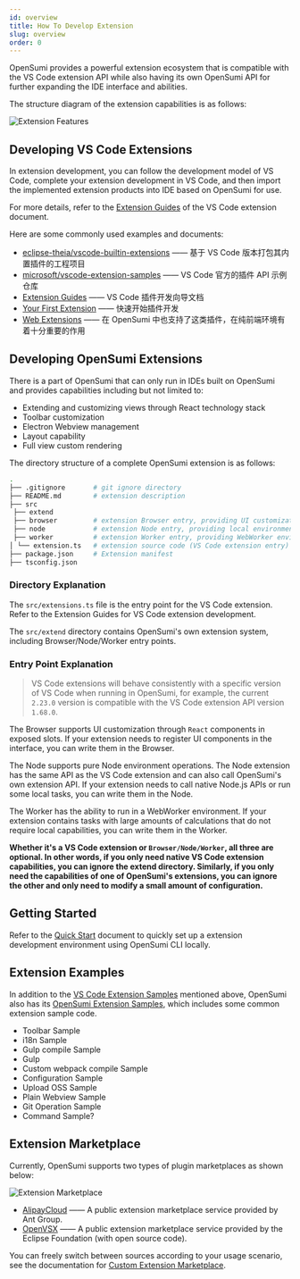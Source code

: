 ```yaml
---
id: overview
title: How To Develop Extension
slug: overview
order: 0
---
```


OpenSumi provides a powerful extension ecosystem that is compatible with the VS Code extension API while also having its own OpenSumi API for further expanding the IDE interface and abilities.

The structure diagram of the extension capabilities is as follows:

![Extension Features](https://img.alicdn.com/imgextra/i2/O1CN01xpzgfe24PvNA26s4q_!!6000000007384-2-tps-1371-940.png)

## Developing VS Code Extensions

In extension development, you can follow the development model of VS Code, complete your extension development in VS Code, and then import the implemented extension products into IDE based on OpenSumi for use.

For more details, refer to the [Extension Guides](https://code.visualstudio.com/api/extension-guides/overview) of the VS Code extension document.

Here are some commonly used examples and documents:

- [eclipse-theia/vscode-builtin-extensions](https://github.com/eclipse-theia/vscode-builtin-extensions) —— 基于 VS Code 版本打包其内置插件的工程项目
- [microsoft/vscode-extension-samples](https://github.com/microsoft/vscode-extension-samples) —— VS Code 官方的插件 API 示例仓库
- [Extension Guides](https://code.visualstudio.com/api/extension-guides/overview) —— VS Code 插件开发向导文档
- [Your First Extension](https://code.visualstudio.com/api/get-started/your-first-extension) —— 快速开始插件开发
- [Web Extensions](https://code.visualstudio.com/api/extension-guides/web-extensions) —— 在 OpenSumi 中也支持了这类插件，在纯前端环境有着十分重要的作用

## Developing OpenSumi Extensions

There is a part of OpenSumi that can only run in IDEs built on OpenSumi and provides capabilities including but not limited to:

- Extending and customizing views through React technology stack
- Toolbar customization
- Electron Webview management
- Layout capability
- Full view custom rendering

The directory structure of a complete OpenSumi extension is as follows:

```bash
.
├── .gitignore       # git ignore directory
├── README.md        # extension description
├── src
 ├── extend
 ├── browser         # extension Browser entry, providing UI customization capability
 ├── node            # extension Node entry, providing local environment operation capability
 ├── worker          # extension Worker entry, providing WebWorker environment operation capability
│ └── extension.ts   # extension source code (VS Code extension entry)
├── package.json     # Extension manifest
├── tsconfig.json
```

### Directory Explanation

The `src/extensions.ts` file is the entry point for the VS Code extension. Refer to the Extension Guides for VS Code extension development.

The `src/extend` directory contains OpenSumi's own extension system, including Browser/Node/Worker entry points.

### Entry Point Explanation

> VS Code extensions will behave consistently with a specific version of VS Code when running in OpenSumi, for example, the current `2.23.0` version is compatible with the VS Code extension API version `1.68.0`.

The Browser supports UI customization through `React` components in exposed slots. If your extension needs to register UI components in the interface, you can write them in the Browser.

The Node supports pure Node environment operations. The Node extension has the same API as the VS Code extension and can also call OpenSumi's own extension API. If your extension needs to call native Node.js APIs or run some local tasks, you can write them in the Node.

The Worker has the ability to run in a WebWorker environment. If your extension contains tasks with large amounts of calculations that do not require local capabilities, you can write them in the Worker.

**Whether it's a VS Code extension or `Browser/Node/Worker`, all three are optional. In other words, if you only need native VS Code extension capabilities, you can ignore the extend directory. Similarly, if you only need the capabilities of one of OpenSumi's extensions, you can ignore the other and only need to modify a small amount of configuration.**

## Getting Started

Refer to the [Quick Start](./quick-start) document to quickly set up a extension development environment using OpenSumi CLI locally.

## Extension Examples

In addition to the [VS Code Extension Samples](https://github.com/microsoft/vscode-extension-samples) mentioned above, OpenSumi also has its [OpenSumi Extension Samples](https://github.com/opensumi/opensumi-extension-samples), which includes some common extension sample code.

- Toolbar Sample
- i18n Sample
- Gulp compile Sample
- Gulp
- Custom webpack compile Sample
- Configuration Sample
- Upload OSS Sample
- Plain Webview Sample
- Git Operation Sample
- Command Sample?

## Extension Marketplace

Currently, OpenSumi supports two types of plugin marketplaces as shown below:

![Extension Marketplace](https://img.alicdn.com/imgextra/i2/O1CN01Kq3jZf25zTjbBJWzR_!!6000000007597-2-tps-1906-732.png)

- [AlipayCloud](https://ide.cloud.alipay.com/marketplace/square) —— A public extension marketplace service provided by Ant Group.
- [OpenVSX](https://open-vsx.org/) —— A public extension marketplace service provided by the Eclipse Foundation (with open source code).

You can freely switch between sources according to your usage scenario, see the documentation for [Custom Extension Marketplace](../integrate/universal-integrate-case/custom-marketplace-entrypoint).
